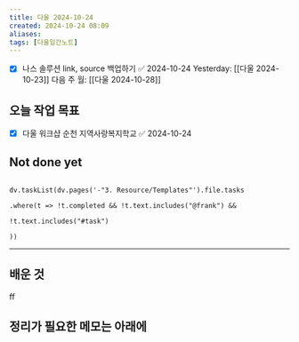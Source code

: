 ```yaml
---
title: 다울 2024-10-24
created: 2024-10-24 08:09
aliases: 
tags: [다울일간노트]
---
```

- [x] 나스 솔루션 link, source 백업하기 ✅ 2024-10-24
Yesterday: [[다울 2024-10-23]]
다음 주 월: [[다울 2024-10-28]]



## 오늘 작업 목표
- [x] 다울 워크샵 순천 지역사랑복지학교 ✅ 2024-10-24



## Not done yet

```dataviewjs

dv.taskList(dv.pages('-"3. Resource/Templates"').file.tasks

.where(t => !t.completed && !t.text.includes("@frank") &&

!t.text.includes("#task")

))

```

---

## 배운 것


ff

## 정리가 필요한 메모는 아래에


```cs

```
